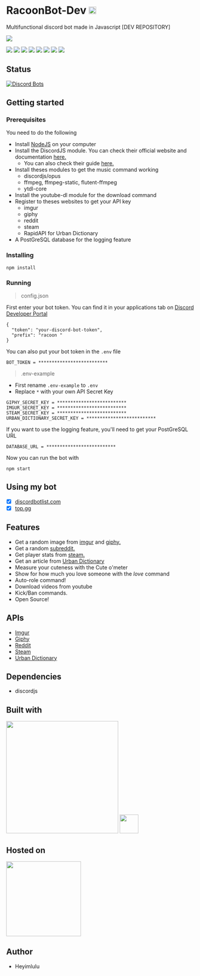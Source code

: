 # RacoonBot-Dev <img height="20rem" src="https://emoji.gg/assets/emoji/6817_Discord_Verified.png">

Multifunctional discord bot made in Javascript [DEV REPOSITORY]

![](https://repository-images.githubusercontent.com/286796413/a8dbb000-f467-11ea-9d0a-b42efcb9b1a5)

![](https://img.shields.io/github/last-commit/Heyimlulu/RacoonBot/master?style=for-the-badge)
![](https://img.shields.io/static/v1?label=Language&message=Javascript&style=for-the-badge&color=yellow)
![](https://img.shields.io/static/v1?label=Dependencie&message=DiscordJS&style=for-the-badge&color=lightblue)
![](https://img.shields.io/static/v1?label=Published&message=DiscordBotList.com&style=for-the-badge&color=green)
![](https://img.shields.io/static/v1?label=Published&message=Top.gg&style=for-the-badge&color=green)
![](https://img.shields.io/static/v1?label=Author&message=Heyimlulu&style=for-the-badge)
![](https://img.shields.io/static/v1?label=Discord&message=Yuki%20🐺%230001&style=for-the-badge)
![](https://img.shields.io/github/license/Heyimlulu/RacoonBot?style=for-the-badge)

## Status

[![Discord Bots](https://top.gg/api/widget/status/734426328002068481.svg?noavatar=true)](https://top.gg/bot/734426328002068481)

## Getting started

### Prerequisites

You need to do the following
- Install [NodeJS](https://nodejs.org/) on your computer
- Install the DiscordJS module. You can check their official website and documentation [here.](https://discord.js.org/#/)
  - You can also check their guide [here.](https://discordjs.guide/)
- Install theses modules to get the music command working
  - discordjs/opus
  - ffmpeg, ffmpeg-static, flutent-ffmpeg
  - ytdl-core
- Install the youtube-dl module for the download command
- Register to theses websites to get your API key 
  - imgur 
  - giphy
  - reddit 
  - steam
  - RapidAPI for Urban Dictionary
- A PostGreSQL database for the logging feature

### Installing

```
npm install
```

### Running

> config.json 

First enter your bot token. You can find it in your applications tab on [Discord Developer Portal](https://discord.com/developers/applications)

```
{
  "token": "your-discord-bot-token", 
  "prefix": "racoon "
}
```

You can also put your bot token in the `.env` file

```
BOT_TOKEN = **************************
```

> .env-example 

- First rename ``.env-example`` to ``.env``
- Replace ``*`` with your own API Secret Key

```
GIPHY_SECRET_KEY = **************************
IMGUR_SECRET_KEY = **************************
STEAM_SECRET_KEY = **************************
URBAN_DICTIONARY_SECRET_KEY = **************************
```

If you want to use the logging feature, you'll need to get your PostGreSQL URL 

```
DATABASE_URL = **************************
```

Now you can run the bot with

```
npm start
```

## Using my bot

- [x] [discordbotlist.com](https://discordbotlist.com/bots/racoonbot)
- [x] [top.gg](https://top.gg/bot/734426328002068481) 

## Features

- Get a random image from [imgur](https://giphy.com/) and  [giphy.](https://imgur.com/)
- Get a random [subreddit.](https://www.reddit.com/)
- Get player stats from [steam.](https://store.steampowered.com/)
- Get an article from [Urban Dictionary](https://www.urbandictionary.com/)
- Measure your cuteness with the Cute o'meter
- Show for how much you love someone with the *love* command
- Auto-role command! 
- Download videos from youtube
- Kick/Ban commands.
- Open Source!

## APIs

- [Imgur](https://api.imgur.com/)
- [Giphy](https://developers.giphy.com/docs/api/)
- [Reddit](https://www.reddit.com/dev/api/)
- [Steam](https://developer.valvesoftware.com/wiki/Steam_Web_API)
- [Urban Dictionary](https://www.urbandictionary.com/)

## Dependencies

- discordjs

## Built with

<img height="300" src="https://upload.wikimedia.org/wikipedia/commons/thumb/1/1a/JetBrains_Logo_2016.svg/1200px-JetBrains_Logo_2016.svg.png">
<img height="50px" src="https://cdn.worldvectorlogo.com/logos/intellijidea.svg">

## Hosted on

<img height="200px" src="https://bilalbudhani.com/content/images/2017/11/heroku.png">

## Author

- Heyimlulu
